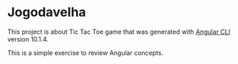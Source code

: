 # Jogodavelha

This project is about Tic Tac Toe game that was generated with [Angular CLI](https://github.com/angular/angular-cli) version 10.1.4.

This is a simple exercise to review Angular concepts.
